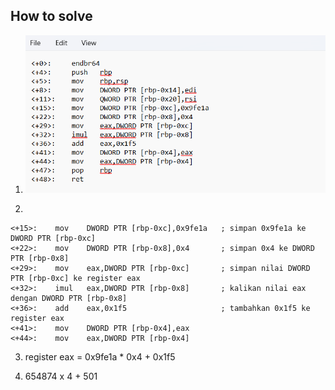 
## How to solve

1. ![alt text](image.png)

2. 
```
<+15>:    mov    DWORD PTR [rbp-0xc],0x9fe1a   ; simpan 0x9fe1a ke DWORD PTR [rbp-0xc]  
<+22>:    mov    DWORD PTR [rbp-0x8],0x4       ; simpan 0x4 ke DWORD PTR [rbp-0x8]  
<+29>:    mov    eax,DWORD PTR [rbp-0xc]       ; simpan nilai DWORD PTR [rbp-0xc] ke register eax  
<+32>:    imul   eax,DWORD PTR [rbp-0x8]       ; kalikan nilai eax dengan DWORD PTR [rbp-0x8]  
<+36>:    add    eax,0x1f5                     ; tambahkan 0x1f5 ke register eax  
<+41>:    mov    DWORD PTR [rbp-0x4],eax  
<+44>:    mov    eax,DWORD PTR [rbp-0x4]
```

3. register eax = 0x9fe1a * 0x4 + 0x1f5

4. 654874 x 4 + 501
